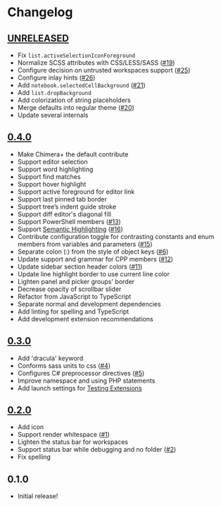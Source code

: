 # Changelog

<!-- The order of list items should be: Critical/Fixes, New, Update, Remove, Underpinnings -->
<!-- ## [UNRELEASED](https://github.com/roydukkey/chimera-theme/compare/v0.4.0...master) -->

## [UNRELEASED](https://github.com/roydukkey/chimera-theme/compare/v0.4.0...master)

* Fix `list.activeSelectionIconForeground`
* Normalize SCSS attributes with CSS/LESS/SASS ([#19](https://github.com/roydukkey/chimera-theme/issues/19))
* Configure decision on untrusted workspaces support ([#25](https://github.com/roydukkey/chimera-theme/issues/25))
* Configure inlay hints ([#26](https://github.com/roydukkey/chimera-theme/issues/26))
* Add `notebook.selectedCellBackground` ([#21](https://github.com/roydukkey/chimera-theme/issues/21))
* Add `list.dropBackground`
* Add colorization of string placeholders
* Merge defaults into regular theme ([#20](https://github.com/roydukkey/chimera-theme/issues/20))
* Update several internals

## [0.4.0](https://github.com/roydukkey/chimera-theme/compare/v0.3.0...v0.4.0)

* Make Chimera+ the default contribute
* Support editor selection
* Support word highlighting
* Support find matches
* Support hover highlight
* Support active foreground for editor link
* Support last pinned tab border
* Support tree’s indent guide stroke
* Support diff editor's diagonal fill
* Support PowerShell members ([#13](https://github.com/roydukkey/chimera-theme/issues/13))
* Support [Semantic Highlighting](https://code.visualstudio.com/api/language-extensions/semantic-highlight-guide) ([#16](https://github.com/roydukkey/chimera-theme/issues/16))
* Contribute configuration toggle for contrasting constants and enum members from variables and parameters ([#15](https://github.com/roydukkey/chimera-theme/issues/15))
* Separate colon (:) from the style of object keys ([#6](https://github.com/roydukkey/chimera-theme/issues/6))
* Update support and grammar for CPP members ([#12](https://github.com/roydukkey/chimera-theme/issues/12))
* Update sidebar section header colors ([#11](https://github.com/roydukkey/chimera-theme/issues/11))
* Update line highlight border to use current line color
* Lighten panel and picker groups' border
* Decrease opacity of scrollbar slider
* Refactor from JavaScript to TypeScript
* Separate normal and development dependencies
* Add linting for spelling and TypeScript
* Add development extension recommendations

## [0.3.0](https://github.com/roydukkey/chimera-theme/compare/v0.2.0...v0.3.0)

* Add 'dracula' keyword
* Conforms sass units to css ([#4](https://github.com/roydukkey/chimera-theme/issues/4))
* Configures C# preprocessor directives ([#5](https://github.com/roydukkey/chimera-theme/issues/5))
* Improve namespace and using PHP statements
* Add launch settings for [Testing Extensions](https://code.visualstudio.com/api/working-with-extensions/testing-extension)

## [0.2.0](https://github.com/roydukkey/chimera-theme/compare/v0.1.0...v0.2.0)

* Add icon
* Support render whitespace ([#1](https://github.com/roydukkey/chimera-theme/issues/1))
* Lighten the status bar for workspaces
* Support status bar while debugging and no folder ([#2](https://github.com/roydukkey/chimera-theme/issues/2))
* Fix spelling

## 0.1.0

* Initial release!
